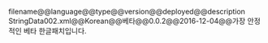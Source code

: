 filename@@language@@type@@version@@deployed@@description
StringData002.xml@@Korean@@베타@@0.0.2@@2016-12-04@@가장 안정적인 베타 한글패치입니다.
